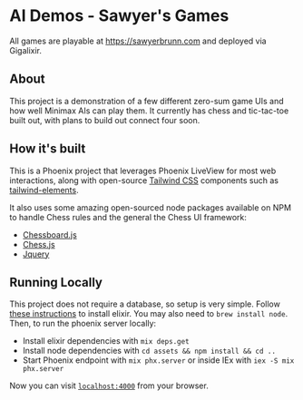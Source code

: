 # AI Demos - Sawyer's Games
All games are playable at https://sawyerbrunn.com and deployed via Gigalixir.
## About
This project is a demonstration of a few different zero-sum game UIs and how well Minimax AIs can play them.
It currently has chess and tic-tac-toe built out, with plans to build out connect four soon.
## How it's built
This is a Phoenix project that leverages Phoenix LiveView for most web interactions, along with open-source [Tailwind CSS](https://tailwindcss.com/) components such as [tailwind-elements](https://tailwind-elements.com/).

It also uses some amazing open-sourced node packages available on NPM to handle Chess rules and the general the Chess UI framework:
- [Chessboard.js](https://chessboardjs.com/)
- [Chess.js](https://github.com/jhlywa/chess.js/blob/master/README.md)
- [Jquery](https://github.com/jquery/jquery)

## Running Locally
This project does not require a database, so setup is very simple. 
Follow [these instructions](https://elixir-lang.org/install.html) to install elixir. You may also need to `brew install node`.
Then, to run the phoenix server locally:

  * Install elixir dependencies with `mix deps.get`
  * Install node dependencies with `cd assets && npm install && cd ..`
  * Start Phoenix endpoint with `mix phx.server` or inside IEx with `iex -S mix phx.server`

Now you can visit [`localhost:4000`](http://localhost:4000) from your browser.
